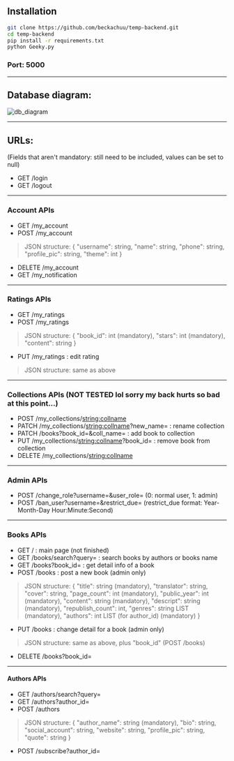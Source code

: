 ## Installation
```sh
git clone https://github.com/beckachuu/temp-backend.git
cd temp-backend
pip install -r requirements.txt
python Geeky.py
```
### Port: 5000

---

## Database diagram:

![db_diagram](https://user-images.githubusercontent.com/78261243/204224617-d6a3726a-2421-40bf-8246-d8ccf496d670.png)

---

## URLs:
(Fields that aren't mandatory: still need to be included, values can be set to null)

- GET /login
- GET /logout

---

### Account APIs
- GET /my_account
- POST /my_account
> JSON structure:
  { "username": string,
    "name": string,
    "phone": string,
    "profile_pic": string,
    "theme": int }

- DELETE /my_account
- GET /my_notification

---

### Ratings APIs
- GET /my_ratings
- POST /my_ratings
> JSON structure:
  { "book_id": int (mandatory),
    "stars": int (mandatory),
    "content": string }
- PUT /my_ratings : edit rating
> JSON structure: same as above

---

### Collections APIs (NOT TESTED lol sorry my back hurts so bad at this point...)
- POST /my_collections/<string:collname>
- PATCH /my_collections/<string:collname>?new_name=<string> : rename collection
- PATCH /books?book_id=<int>&coll_name=<string> : add book to collection
- PUT /my_collections/<string:collname>?book_id=<string> : remove book from collection
- DELETE /my_collections/<string:collname>

---

### Admin APIs
- POST /change_role?username=<string>&user_role=<int> (0: normal user, 1: admin)
- POST /ban_user?username=<string>&restrict_due=<datetime> (restrict_due format: Year-Month-Day Hour:Minute:Second)

---

### Books APIs
- GET / : main page (not finished)
- GET /books/search?query=<string> : search books by authors or books name
- GET /books?book_id=<int> : get detail info of a book
- POST /books : post a new book (admin only)
> JSON structure:
  { "title": string (mandatory),
    "translator": string,
    "cover": string,
    "page_count": int (mandatory),
    "public_year": int (mandatory),
    "content": string (mandatory),
    "descript": string (mandatory),
    "republish_count": int,
    "genres": string LIST (mandatory),
    "authors": int LIST (for author_id) (mandatory) }

- PUT /books : change detail for a book (admin only)
> JSON structure: same as above, plus "book_id" (POST /books)
- DELETE /books?book_id=<int>

---

#### Authors APIs
- GET /authors/search?query=<string>
- GET /authors?author_id=<int>
- POST /authors
> JSON structure:
  { "author_name": string (mandatory),
    "bio": string,
    "social_account": string,
    "website": string,
    "profile_pic": string,
    "quote": string }
- POST /subscribe?author_id=<int>